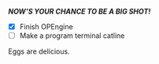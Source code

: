 ***NOW'S YOUR CHANCE TO BE A BIG SHOT!***

- [x] Finish OPEngine
- [ ] Make a program terminal catline

Eggs are delicious.
